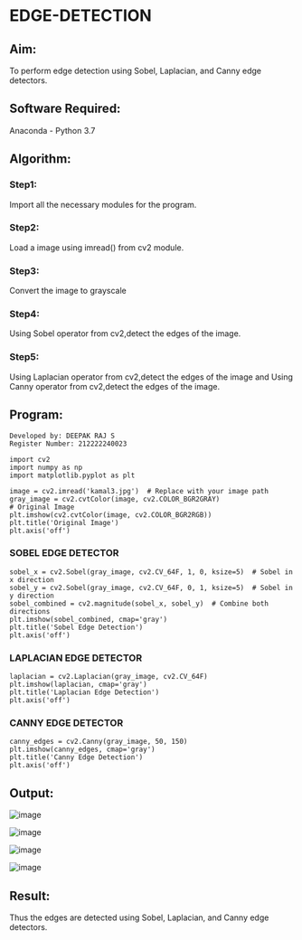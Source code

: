 # EDGE-DETECTION
## Aim:
To perform edge detection using Sobel, Laplacian, and Canny edge detectors.

## Software Required:
Anaconda - Python 3.7

## Algorithm:
### Step1:
Import all the necessary modules for the program.

### Step2:
Load a image using imread() from cv2 module.

### Step3:
Convert the image to grayscale

### Step4:
Using Sobel operator from cv2,detect the edges of the image.

### Step5:

Using Laplacian operator from cv2,detect the edges of the image and Using Canny operator from cv2,detect the edges of the image.

## Program:
```
Developed by: DEEPAK RAJ S
Register Number: 212222240023
```
```
import cv2
import numpy as np
import matplotlib.pyplot as plt

image = cv2.imread('kamal3.jpg')  # Replace with your image path
gray_image = cv2.cvtColor(image, cv2.COLOR_BGR2GRAY)
# Original Image
plt.imshow(cv2.cvtColor(image, cv2.COLOR_BGR2RGB))
plt.title('Original Image')
plt.axis('off')
```

### SOBEL EDGE DETECTOR
```
sobel_x = cv2.Sobel(gray_image, cv2.CV_64F, 1, 0, ksize=5)  # Sobel in x direction
sobel_y = cv2.Sobel(gray_image, cv2.CV_64F, 0, 1, ksize=5)  # Sobel in y direction
sobel_combined = cv2.magnitude(sobel_x, sobel_y)  # Combine both directions
plt.imshow(sobel_combined, cmap='gray')
plt.title('Sobel Edge Detection')
plt.axis('off')
```
### LAPLACIAN EDGE DETECTOR
```
laplacian = cv2.Laplacian(gray_image, cv2.CV_64F)
plt.imshow(laplacian, cmap='gray')
plt.title('Laplacian Edge Detection')
plt.axis('off')
```
### CANNY EDGE DETECTOR
```
canny_edges = cv2.Canny(gray_image, 50, 150)
plt.imshow(canny_edges, cmap='gray')
plt.title('Canny Edge Detection')
plt.axis('off')  
```

## Output:
![image](https://github.com/user-attachments/assets/9e618aa2-2a6a-4a0e-b079-8e5f6b86844e)

![image](https://github.com/user-attachments/assets/572b7740-1715-4c35-93a0-7b76a9e32c87)

![image](https://github.com/user-attachments/assets/10ba2b4c-ed78-4daa-92f0-c9d78fb7add7)

![image](https://github.com/user-attachments/assets/64f373b4-7e6d-455a-9d02-4309d4c61302)




## Result:
Thus the edges are detected using Sobel, Laplacian, and Canny edge detectors.
